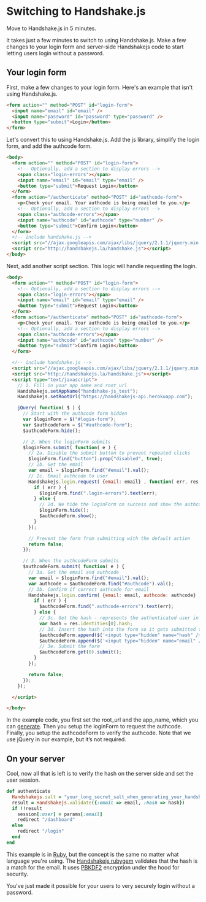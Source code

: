 # Switching to Handshake.js

Move to Handshake.js in 5 minutes.

It takes just a few minutes to switch to using Handshake.js. Make a few changes to your login form and server-side Handshakejs code to start letting users login without a password.

## Your login form

First, make a few changes to your login form. Here's an example that isn't using Handshake.js.

```html
<form action="" method="POST" id="login-form">
  <input name="email" id="email" />
  <input name="password" id="password" type="password" />
  <button type="submit">Login</button>
</form>
```

Let's convert this to using Handshake.js. Add the js library, simplify the login form, and add the authcode form.

```html
<body>
  <form action="" method="POST" id="login-form">
    <!-- Optionally, add a section to display errors -->
    <span class="login-errors"></span>
    <input name="email" id="email" type="email" />
    <button type="submit">Request Login</button>
  </form>
  <form action="/authenticate" method="POST" id="authcode-form">
    <p>Check your email. Your authcode is being emailed to you.</p>
    <!-- Optionally, add a section to display errors -->
    <span class="authcode-errors"></span>
    <input name="authcode" id="authcode" type="number" />
    <button type="submit">Confirm Login</button>
  </form>
  <!-- include handshake.js -->
  <script src="//ajax.googleapis.com/ajax/libs/jquery/2.1.1/jquery.min.js"></script>
  <script src="http://handshakejs.la/handshake.js"></script>
</body>
```

Next, add another script section. This logic will handle requesting the login.

```html
<body>
  <form action="" method="POST" id="login-form">
    <!-- Optionally, add a section to display errors -->
    <span class="login-errors"></span>
    <input name="email" id="email" type="email" />
    <button type="submit">Request Login</button>
  </form>
  <form action="/authenticate" method="POST" id="authcode-form">
    <p>Check your email. Your authcode is being emailed to you.</p>
    <!-- Optionally, add a section to display errors -->
    <span class="authcode-errors"></span>
    <input name="authcode" id="authcode" type="number" />
    <button type="submit">Confirm Login</button>
  </form>

  <!-- include handshake.js -->
  <script src="//ajax.googleapis.com/ajax/libs/jquery/2.1.1/jquery.min.js"></script>
  <script src="http://handshakejs.la/handshake.js"></script>
  <script type="text/javascript">
    // 1. Fill in your app_name and root_url
    Handshakejs.setAppName("handshake-js_test");
    Handshakejs.setRootUrl("https://handshakejs-api.herokuapp.com");

    jQuery( function( $ ) {
      // Start with the authcode form hidden
      var $loginForm = $("#login-form");
      var $authcodeForm = $("#authcode-form");
      $authcodeForm.hide();

      // 2. When the loginForm submits
      $loginForm.submit( function( e ) {
        // 2a. Disable the submit button to prevent repeated clicks
        $loginForm.find("button").prop("disabled", true);
        // 2b. Get the email
        var email = $loginForm.find("#email").val();
        // 2c. Email authcode to user
        Handshakejs.login.request( {email: email} , function( err, res ) {
          if ( err ) {
            $loginForm.find(".login-errors").text(err);
          } else {
            // 2d. We hide the loginForm on success and show the authcodeForm
            $loginForm.hide();
            $authcodeForm.show();
          }
        });

        // Prevent the form from submitting with the default action
        return false;
      });

      // 3. When the authcodeForm submits
      $authcodeForm.submit( function( e ) {
        // 3a. Get the email and authcode
        var email = $loginForm.find("#email").val();
        var authcode = $authcodeForm.find("#authcode").val();
        // 3b. Confirm if correct authcode for email
        Handshakejs.login.confirm( {email: email, authcode: authcode} , function( err, res ) {
          if ( err ) {
            $authcodeForm.find(".authcode-errors").text(err);
          } else {
            // 3c. Get the hash - represents the authenticated user in a secure way 
            var hash = res.identities[0].hash;
            // 3d. Insert the hash into the form so it gets submitted to the server
            $authcodeForm.append($('<input type="hidden" name="hash" />').val(hash));
            $authcodeForm.append($('<input type="hidden" name="email" />').val(email));
            // 3e. Submit the form
            $authcodeForm.get(0).submit();
          }
        });

        return false;
      });
    });

  </script>

</body>
```

In the example code, you first set the root_url and the app_name, which you can [generate](http://handshakejs-api.herokuapp.com/api/v1/apps/create.json?app_name=test). Then you setup the loginForm to request the authcode. Finally, you setup the authcodeForm to verify the authcode. Note that we use jQuery in our example, but it’s not required.

## On your server

Cool, now all that is left is to verify the hash on the server side and set the user session.

```ruby
def authenticate
  Handshakejs.salt = "your_long_secret_salt_when_generating_your_handshakejs_app_name"
  result = Handshakejs.validate({:email => email, :hash => hash})
  if !!result 
    session[:user] = params[:email]
    redirect "/dashboard"
  else 
    redirect "/login"
  end
end
```

This example is in [Ruby](https://www.ruby-lang.org), but the concept is the same no matter what language you're using. The [Handshakejs rubygem](http://rubygems.org/gems/handshakejs) validates that the hash is a match for the email. It uses [PBKDF2](http://en.wikipedia.org/wiki/PBKDF2) encryption under the hood for security.

You've just made it possible for your users to very securely login without a password.

